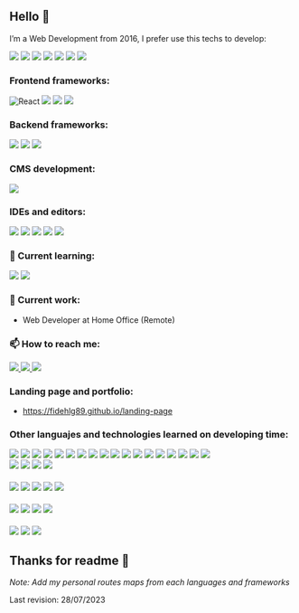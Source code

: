 ## Hello 👋

I’m a Web Development from 2016, I prefer use this techs to develop:

<div display="flex">
  <img src="https://img.shields.io/badge/HTML-239120?style=for-the-badge&logo=html5&logoColor=white" />
  <img src="https://img.shields.io/badge/CSS-239120?&style=for-the-badge&logo=css3&logoColor=white" />
  <img src="https://img.shields.io/badge/JavaScript-F7DF1E?style=for-the-badge&logo=javascript&logoColor=black" />
  <img src="https://img.shields.io/badge/PHP-777BB4?style=for-the-badge&logo=php&logoColor=white" /></span>
  <img src="https://img.shields.io/badge/MySQL-005C84?style=for-the-badge&logo=mysql&logoColor=white"/>
  <img src="https://img.shields.io/badge/GIT-E44C30?style=for-the-badge&logo=git&logoColor=white"/>
  <img src="https://img.shields.io/badge/Ubuntu-E95420?style=for-the-badge&logo=ubuntu&logoColor=white" />
</div>

### Frontend frameworks:

<div display="flex">
    <img src="https://camo.githubusercontent.com/ab4c3c731a174a63df861f7b118d6c8a6c52040a021a552628db877bd518fe84/68747470733a2f2f696d672e736869656c64732e696f2f62616467652f72656163742d2532333230323332612e7376673f7374796c653d666f722d7468652d6261646765266c6f676f3d7265616374266c6f676f436f6c6f723d253233363144414642" alt="React" data-canonical-src="https://img.shields.io/badge/react-%2320232a.svg?style=for-the-badge&amp;logo=react&amp;logoColor=%2361DAFB" style="max-width: 100%;"/>
    <img src="https://img.shields.io/badge/Vue.js-35495E?style=for-the-badge&logo=vue.js&logoColor=4FC08D"/>
    <img src="https://img.shields.io/badge/Bootstrap-563D7C?style=for-the-badge&logo=bootstrap&logoColor=white"/>
    <img src="https://img.shields.io/badge/Tailwind_CSS-38B2AC?style=for-the-badge&logo=tailwind-css&logoColor=white"/>
 </div>

<div style="margin-bottom: 20px"></div>

### Backend frameworks:

<div display="flex">
    <img src="https://img.shields.io/badge/Node.js-43853D?style=for-the-badge&logo=node.js&logoColor=white"/>
    <img src="https://img.shields.io/badge/express.js-%23404d59.svg?style=for-the-badge&logo=express&logoColor=%2361DAFB" />
    <img src="https://img.shields.io/badge/Laravel-FF2D20?style=for-the-badge&logo=laravel&logoColor=white"/>
</div>

<div style="margin-bottom: 20px"></div>

### CMS development:

<div display="flex">
  <img src="https://img.shields.io/badge/Wordpress-21759B?style=for-the-badge&logo=wordpress&logoColor=white" />
</div>

<div style="margin-bottom: 20px"></div>

### IDEs and editors:

<div display="flex">
    <img src="https://img.shields.io/badge/Visual_Studio_Code-0078D4?style=for-the-badge&logo=visual%20studio%20code&logoColor=white"/>
    <img src="https://img.shields.io/badge/Visual_Studio-5C2D91?style=for-the-badge&logo=visual%20studio&logoColor=white"/>
    <img src="https://img.shields.io/badge/sublime_text-%23575757.svg?style=for-the-badge&logo=sublime-text&logoColor=important" />
    <img src="https://img.shields.io/badge/NetBeansIDE-1B6AC6.svg?style=for-the-badge&logo=apache-netbeans-ide&logoColor=white" />
    <img src="https://img.shields.io/badge/phpstorm-143?style=for-the-badge&logo=phpstorm&logoColor=black&color=black&labelColor=darkorchid" />
</div>

<div style="margin-bottom: 20px"></div>

### 🌱 Current learning:

<div display="flex">
  <img src="https://img.shields.io/badge/Flutter-%2302569B.svg?style=for-the-badge&logo=Flutter&logoColor=white"/>
  <img src="https://img.shields.io/badge/dart-%230175C2.svg?style=for-the-badge&logo=dart&logoColor=white"/>
</div>

<div style="margin-bottom: 20px"></div>

### 🔭 Current work:

- <a target=”_blank”> Web Developer at Home Office (Remote)</a>

### 📫 How to reach me:

  <div display="flex">
    <a href="mailto:fidehlg89@gmail.com" target=”_blank”>
      <img src="https://img.shields.io/badge/Gmail-D14836?style=for-the-badge&logo=gmail&logoColor=white">
    </a>
    <a href="https://www.linkedin.com/in/ernestoha89/" target=”_blank”>
      <img src="https://img.shields.io/badge/LinkedIn-0077B5?style=for-the-badge&logo=linkedin&logoColor=white"/>
    </a>
    <a href="https://telegram.me/ernestoha89" target=”_blank”>
      <img src="https://img.shields.io/badge/Telegram-2CA5E0?style=for-the-badge&logo=telegram&logoColor=white"/>
    </a>
  </div>

### Landing page and portfolio:

- <a href="https://fidehlg89.github.io/fidehlg89" target=”_blank”>https://fidehlg89.github.io/landing-page</a>

### Other languajes and technologies learned on developing time:

  <div display="flex">
    <img src="https://img.shields.io/badge/HTML5-E34F26?style=for-the-badge&logo=html5&logoColor=white"/>
    <img src="https://img.shields.io/badge/CSS3-1572B6?style=for-the-badge&logo=css3&logoColor=white"/>
    <img src="https://img.shields.io/badge/Sass-CC6699?style=for-the-badge&logo=sass&logoColor=white"/>
    <img src="https://img.shields.io/badge/styled--components-DB7093?style=for-the-badge&logo=styled-components&logoColor=white"/>
    <img src="https://img.shields.io/badge/redux-%23593d88.svg?style=for-the-badge&logo=redux&logoColor=white" />
    <img src="https://img.shields.io/badge/React_Router-CA4245?style=for-the-badge&logo=react-router&logoColor=white" />
    <img src="https://img.shields.io/badge/JWT-black?style=for-the-badge&logo=JSON%20web%20tokens"/>
    <img src="https://img.shields.io/badge/vite-%23646CFF.svg?style=for-the-badge&logo=vite&logoColor=white" />
    <img src="https://img.shields.io/badge/Vuetify-1867C0?style=for-the-badge&logo=vuetify&logoColor=AEDDFF" />
    <img src="https://img.shields.io/badge/yarn-%232C8EBB.svg?style=for-the-badge&logo=yarn&logoColor=white" />
    <img src="https://img.shields.io/badge/jQuery-0769AD?style=for-the-badge&logo=jquery&logoColor=white" />
    <img src="https://img.shields.io/badge/TypeScript-007ACC?style=for-the-badge&logo=typescript&logoColor=white" />
    <img src="https://img.shields.io/badge/Xamarin-3498DB?style=for-the-badge&logo=xamarin&logoColor=white" />
    <img src="https://img.shields.io/badge/blazor-%235C2D91.svg?style=for-the-badge&logo=blazor&logoColor=white" />
    <img src="https://img.shields.io/badge/Gatsby-%23663399.svg?style=for-the-badge&logo=gatsby&logoColor=white" />
    <img src="https://img.shields.io/badge/-Storybook-FF4785?style=for-the-badge&logo=storybook&logoColor=white" />
     <img src="https://img.shields.io/badge/Next-black?style=for-the-badge&logo=next.js&logoColor=white"/>
    <img src="https://img.shields.io/badge/-GraphQL-E10098?style=for-the-badge&logo=graphql&logoColor=white"/>

  </div>
  <div display="flex">
    <img src="https://img.shields.io/badge/Java-ED8B00?style=for-the-badge&logo=java&logoColor=white" />
    <img src="https://img.shields.io/badge/C%23-239120?style=for-the-badge&logo=c-sharp&logoColor=white"/>
    <img src="https://img.shields.io/badge/Python-3776AB?style=for-the-badge&logo=python&logoColor=white" />
    <img src="https://img.shields.io/badge/Ruby-CC342D?style=for-the-badge&logo=ruby&logoColor=white" />
  </div>
  <div style="margin-bottom: 20px"></div>
  <div display="flex">
    <img src="https://img.shields.io/badge/nestjs-%23E0234E.svg?style=for-the-badge&logo=nestjs&logoColor=white"/>
    <img src="https://img.shields.io/badge/symfony-%23000000.svg?style=for-the-badge&logo=symfony&logoColor=white">
    <img src="https://img.shields.io/badge/Django-092E20?style=for-the-badge&logo=django&logoColor=white"/>
    <img src="https://img.shields.io/badge/Ruby_on_Rails-CC0000?style=for-the-badge&logo=ruby-on-rails&logoColor=white"/>
    <img src="https://img.shields.io/static/v1?style=for-the-badge&message=Flask&color=000000&logo=Flask&logoColor=FFFFFF&label="/>
  </div>
  <div style="margin-bottom: 20px"></div>
  <div display="flex">
    <img src="https://img.shields.io/badge/PostgreSQL-316192?style=for-the-badge&logo=postgresql&logoColor=white" />
    <img src="https://img.shields.io/badge/Microsoft_SQL_Server-CC2927?style=for-the-badge&logo=microsoft-sql-server&logoColor=white" />
    <img src="https://img.shields.io/badge/MongoDB-4EA94B?style=for-the-badge&logo=mongodb&logoColor=white"/>
    <img src="https://img.shields.io/badge/SQLite-07405E?style=for-the-badge&logo=sqlite&logoColor=white" />
  </div>
  <div style="margin-bottom: 20px"></div>
  <div display="flex">
    <img src="https://img.shields.io/badge/GitHub-100000?style=for-the-badge&logo=github&logoColor=white" />
    <img src="https://img.shields.io/badge/GitLab-330F63?style=for-the-badge&logo=gitlab&logoColor=white" />
    <img src="https://img.shields.io/badge/Azure_DevOps-0078D7?style=for-the-badge&logo=azure-devops&logoColor=white" />
  </div>

  <div style="margin-bottom: 20px"></div>

## Thanks for readme 🤝

_Note: Add my personal routes maps from each languages and frameworks_

Last revision: 28/07/2023
